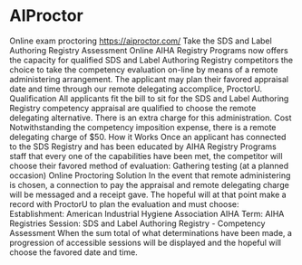 # AIProctor
Online exam proctoring https://aiproctor.com/ Take the SDS and Label Authoring Registry Assessment Online  AIHA Registry Programs now offers the capacity for qualified SDS and Label Authoring Registry competitors the choice to take the competency evaluation on-line by means of a remote administering arrangement. The applicant may plan their favored appraisal date and time through our remote delegating accomplice, ProctorU.  Qualification  All applicants fit the bill to sit for the SDS and Label Authoring Registry competency appraisal are qualified to choose the remote delegating alternative. There is an extra charge for this administration.  Cost  Notwithstanding the competency imposition expense, there is a remote delegating charge of $50.  How it Works  Once an applicant has connected to the SDS Registry and has been educated by AIHA Registry Programs staff that every one of the capabilities have been met, the competitor will choose their favored method of evaluation:  Gathering testing (at a planned occasion)  Online Proctoring Solution In the event that remote administering is chosen, a connection to pay the appraisal and remote delegating charge will be messaged and a receipt gave. The hopeful will at that point make a record with ProctorU to plan the evaluation and must choose:  Establishment: American Industrial Hygiene Association AIHA  Term: AIHA Registries  Session: SDS and Label Authoring Registry - Competency Assessment  When the sum total of what determinations have been made, a progression of accessible sessions will be displayed and the hopeful will choose the favored date and time.
